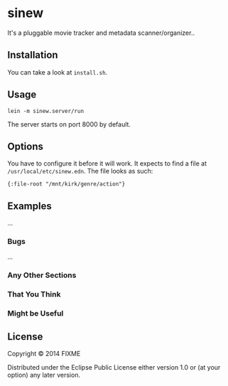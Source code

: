 # sinew

It's a pluggable movie tracker and metadata scanner/organizer..

## Installation

You can take a look at `install.sh`.

## Usage


    lein -m sinew.server/run

The server starts on port 8000 by default.

## Options

You have to configure it before it will work.  It expects to find a file at
`/usr/local/etc/sinew.edn`.  The file looks as such:

    {:file-root "/mnt/kirk/genre/action"}


## Examples

...

### Bugs

...

### Any Other Sections
### That You Think
### Might be Useful

## License

Copyright © 2014 FIXME

Distributed under the Eclipse Public License either version 1.0 or (at
your option) any later version.
